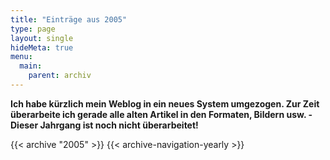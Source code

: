 ```yaml
---
title: "Einträge aus 2005"
type: page
layout: single
hideMeta: true
menu:
  main:
    parent: archiv
---
```


**Ich habe k&uuml;rzlich mein Weblog in ein neues System umgezogen. Zur Zeit &uuml;berarbeite ich gerade alle alten Artikel in den Formaten, Bildern usw. - Dieser Jahrgang ist noch nicht &uuml;berarbeitet!**

{{< archive "2005" >}}
{{< archive-navigation-yearly >}}
